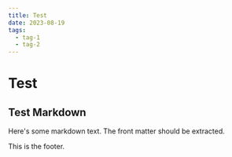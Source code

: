 ```yaml
---
title: Test
date: 2023-08-19
tags:
  - tag-1
  - tag-2
---
```


# Test
## Test Markdown
Here's some markdown text. The front matter should be extracted.

<footer>This is the footer.</footer>